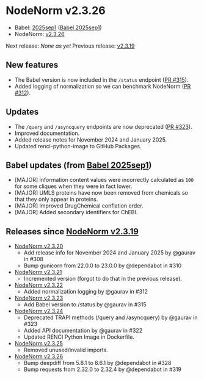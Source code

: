 # NodeNorm v2.3.26
- Babel: [2025sep1](https://stars.renci.org/var/babel_outputs/2025sep1/)
  ([Babel 2025sep1](https://github.com/TranslatorSRI/Babel/blob/master/releases/2025sep1.md))
- NodeNorm: [v2.3.26](https://github.com/TranslatorSRI/NodeNormalization/releases/tag/v2.3.26)

Next release: _None as yet_
Previous release: [v2.3.19](./v2.3.19.md)

## New features
* The Babel version is now included in the `/status` endpoint ([PR #315](https://github.com/TranslatorSRI/NodeNormalization/pull/315)).
* Added logging of normalization so we can benchmark NodeNorm ([PR #312](https://github.com/TranslatorSRI/NodeNormalization/pull/312)).

## Updates
* The `/query` and `/asyncquery` endpoints are now deprecated ([PR #323](https://github.com/TranslatorSRI/NodeNormalization/pull/323)).
* Improved documentation.
* Added release notes for November 2024 and January 2025.
* Updated renci-python-image to GitHub Packages.

## Babel updates (from [Babel 2025sep1](https://github.com/TranslatorSRI/Babel/blob/master/releases/2025sep1.md))
- [MAJOR] Information content values were incorrectly calculated as `100` for some cliques when they were in fact lower.
- [MAJOR] UMLS proteins have now been removed from chemicals so that they only appear in proteins.
- [MAJOR] Improved DrugChemical conflation order.
- [MAJOR] Added secondary identifiers for ChEBI.

## Releases since [NodeNorm v2.3.19](./v2.3.19.md)
* [NodeNorm v2.3.20](https://github.com/TranslatorSRI/NodeNormalization/releases/tag/v2.3.20)
  * Add release info for November 2024 and January 2025 by @gaurav in #308
  * Bump gunicorn from 22.0.0 to 23.0.0 by @dependabot in #310
* [NodeNorm v2.3.21](https://github.com/TranslatorSRI/NodeNormalization/releases/tag/v2.3.21)
  * Incremented version (forgot to do that in the previous release).
* [NodeNorm v2.3.22](https://github.com/TranslatorSRI/NodeNormalization/releases/tag/v2.3.22)
  * Added normalization logging by @gaurav in #312
* [NodeNorm v2.3.23](https://github.com/TranslatorSRI/NodeNormalization/releases/tag/v2.3.23)
  * Add Babel version to /status by @gaurav in #315
* [NodeNorm v2.3.24](https://github.com/TranslatorSRI/NodeNormalization/releases/tag/v2.3.24)
  * Deprecated TRAPI methods (/query and /asyncquery) by @gaurav in #323 
  * Added API documentation by @gaurav in #322 
  * Updated RENCI Python Image in Dockerfile.
* [NodeNorm v2.3.25](https://github.com/TranslatorSRI/NodeNormalization/releases/tag/v2.3.25)
  * Removed unused/invalid imports.
* [NodeNorm v2.3.26](https://github.com/TranslatorSRI/NodeNormalization/releases/tag/v2.3.25)
  * Bump deepdiff from 5.8.1 to 8.6.1 by @dependabot in #328
  * Bump requests from 2.32.0 to 2.32.4 by @dependabot in #319
